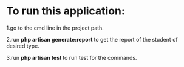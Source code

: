 <h1>To run this application: </h1>
<p>1.go to the cmd line in the project path.</p>
<p>2.run <b>php artisan generate:report </b> to get the report of the student of desired type.</p>
<p>3.run <b>php artisan test </b> to run test for the commands.</p>